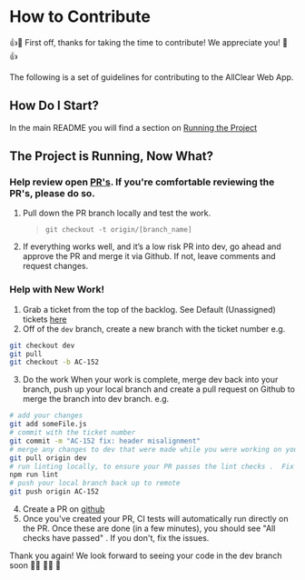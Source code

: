 # How to Contribute

👍🎉 First off, thanks for taking the time to contribute! We appreciate you! 🎉👍

The following is a set of guidelines for contributing to the AllClear Web App.

## How Do I Start?

In the main README you will find a section on [Running the Project](#../README.md#running-the-project)

## The Project is Running, Now What?

### Help review open [PR's](https://github.com/allcleardev/allclear-app/pulls). If you're comfortable reviewing the PR's, please do so.

1. Pull down the PR branch locally and test the work.

   > `git checkout -t origin/[branch_name]`

2. If everything works well, and it’s a low risk PR into dev, go ahead and approve the PR and merge it via Github. If not, leave comments and request changes.

### Help with New Work!

1. Grab a ticket from the top of the backlog. See Default (Unassigned) tickets [here](https://ilico.aha.io/bookmarks/feature_boards/6809100612504060589/6823896129923516857)
2. Off of the `dev` branch, create a new branch with the ticket number e.g.

```sh
git checkout dev
git pull
git checkout -b AC-152
```

3. Do the work
   When your work is complete, merge dev back into your branch, push up your local branch and create a pull request on Github to merge the branch into dev branch. e.g.

```sh
# add your changes
git add someFile.js
# commit with the ticket number
git commit -m "AC-152 fix: header misalignment"
# merge any changes to dev that were made while you were working on your branch
git pull origin dev
# run linting locally, to ensure your PR passes the lint checks .  Fix any issues
npm run lint
# push your local branch back up to remote
git push origin AC-152
```

4. Create a PR on [github](https://github.com/allcleardev/allclear-app/compare)
5. Once you've created your PR, CI tests will automatically run directly on the PR. Once these are done (in a few minutes), you should see "All checks have passed" . If you don't, fix the issues.

Thank you again! We look forward to seeing your code in the dev branch soon 👩‍💻 👨‍💻 🚤
